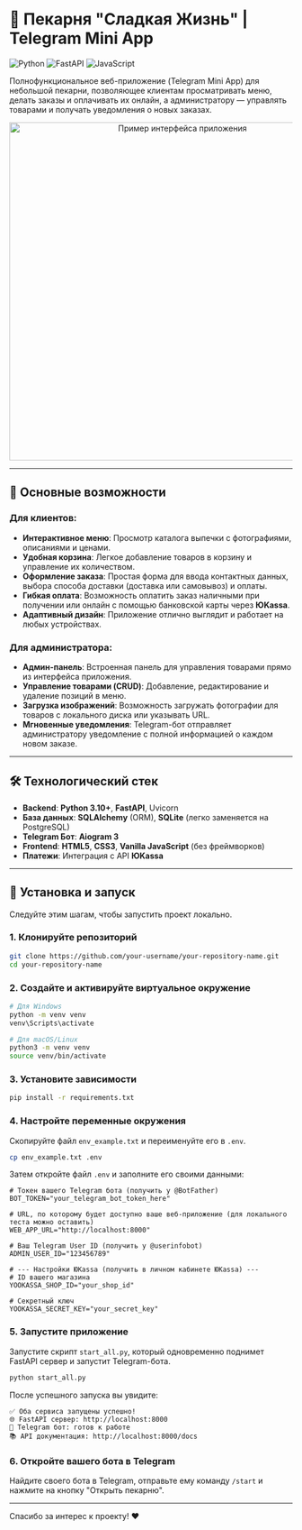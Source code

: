 # 🥐 Пекарня "Сладкая Жизнь" | Telegram Mini App

![Python](https://img.shields.io/badge/Python-3.10%2B-blue?style=for-the-badge&logo=python)
![FastAPI](https://img.shields.io/badge/FastAPI-0.100%2B-green?style=for-the-badge&logo=fastapi)
![JavaScript](https://img.shields.io/badge/JavaScript-ES6%2B-yellow?style=for-the-badge&logo=javascript)

Полнофункциональное веб-приложение (Telegram Mini App) для небольшой пекарни, позволяющее клиентам просматривать меню, делать заказы и оплачивать их онлайн, а администратору — управлять товарами и получать уведомления о новых заказах.

<p align="center">
  <img src="https://i.imgur.com/aBcDefG.png" alt="Пример интерфейса приложения" width="600"/>
</p>

---

## 🌟 Основные возможности

### Для клиентов:
- **Интерактивное меню**: Просмотр каталога выпечки с фотографиями, описаниями и ценами.
- **Удобная корзина**: Легкое добавление товаров в корзину и управление их количеством.
- **Оформление заказа**: Простая форма для ввода контактных данных, выбора способа доставки (доставка или самовывоз) и оплаты.
- **Гибкая оплата**: Возможность оплатить заказ наличными при получении или онлайн с помощью банковской карты через **ЮKassa**.
- **Адаптивный дизайн**: Приложение отлично выглядит и работает на любых устройствах.

### Для администратора:
- **Админ-панель**: Встроенная панель для управления товарами прямо из интерфейса приложения.
- **Управление товарами (CRUD)**: Добавление, редактирование и удаление позиций в меню.
- **Загрузка изображений**: Возможность загружать фотографии для товаров с локального диска или указывать URL.
- **Мгновенные уведомления**: Telegram-бот отправляет администратору уведомление с полной информацией о каждом новом заказе.

---

## 🛠️ Технологический стек

*   **Backend**: **Python 3.10+**, **FastAPI**, Uvicorn
*   **База данных**: **SQLAlchemy** (ORM), **SQLite** (легко заменяется на PostgreSQL)
*   **Telegram Бот**: **Aiogram 3**
*   **Frontend**: **HTML5**, **CSS3**, **Vanilla JavaScript** (без фреймворков)
*   **Платежи**: Интеграция с API **ЮKassa**

---

## 🚀 Установка и запуск

Следуйте этим шагам, чтобы запустить проект локально.

### 1. Клонируйте репозиторий
```bash
git clone https://github.com/your-username/your-repository-name.git
cd your-repository-name
```

### 2. Создайте и активируйте виртуальное окружение
```bash
# Для Windows
python -m venv venv
venv\Scripts\activate

# Для macOS/Linux
python3 -m venv venv
source venv/bin/activate
```

### 3. Установите зависимости
```bash
pip install -r requirements.txt
```

### 4. Настройте переменные окружения

Скопируйте файл `env_example.txt` и переименуйте его в `.env`.
```bash
cp env_example.txt .env
```

Затем откройте файл `.env` и заполните его своими данными:

```dotenv
# Токен вашего Telegram бота (получить у @BotFather)
BOT_TOKEN="your_telegram_bot_token_here"

# URL, по которому будет доступно ваше веб-приложение (для локального теста можно оставить)
WEB_APP_URL="http://localhost:8000"

# Ваш Telegram User ID (получить у @userinfobot)
ADMIN_USER_ID="123456789"

# --- Настройки ЮKassa (получить в личном кабинете ЮKassa) ---
# ID вашего магазина
YOOKASSA_SHOP_ID="your_shop_id"

# Секретный ключ
YOOKASSA_SECRET_KEY="your_secret_key"
```

### 5. Запустите приложение

Запустите скрипт `start_all.py`, который одновременно поднимет FastAPI сервер и запустит Telegram-бота.

```bash
python start_all.py
```

После успешного запуска вы увидите:
```
✅ Оба сервиса запущены успешно!
🌐 FastAPI сервер: http://localhost:8000
📱 Telegram бот: готов к работе
📚 API документация: http://localhost:8000/docs
```

### 6. Откройте вашего бота в Telegram

Найдите своего бота в Telegram, отправьте ему команду `/start` и нажмите на кнопку "Открыть пекарню".

---

Спасибо за интерес к проекту! ❤️